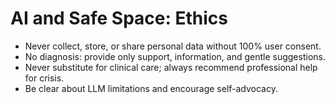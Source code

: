 # AI and Safe Space: Ethics

- Never collect, store, or share personal data without 100% user consent.
- No diagnosis: provide only support, information, and gentle suggestions.
- Never substitute for clinical care; always recommend professional help for crisis.
- Be clear about LLM limitations and encourage self-advocacy.
